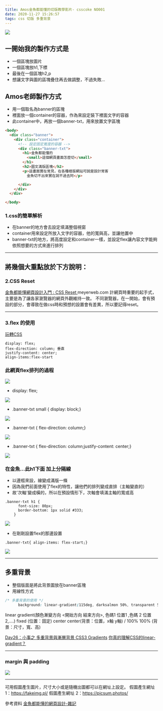 ```yaml
---
title: Amos金魚都能懂的切版教學影片- csscoke NO001
date: 2020-11-27 15:26:57
tags: css 切版 多重背景
---
```

![](https://i.imgur.com/v5d6H4B.jpg)

## 一開始我的製作方式是
* 一個區塊放圖片
* 一個區塊放h1,下標
* 最後在一個區塊h2,p
* 想讓文字與圖的區塊疊住再去做調整，不過失敗...

## Amos老師製作方式
* 用一個取名為banner的區塊
* 裡面放一個container的容器，作為來設定裝下裡面文字的容器
* 此container中，再放一個banner-txt，用來放置文字區塊

```html
<body>
  <div class="banner">
    <div class="container">
      <!-- 設定固定寬度的容器 -->
      <div class="banner-txt">
        <h1>金魚都能懂的
          <small>這個網頁畫面怎麼切</small>
        </h1>
        <h2>圖文滿版區塊</h2>
        <p>這畫面實在常見，在各種樣版網站可說是設計常客
          金魚切不出來實在說不過去阿</p>

      </div>
    </div>
  </div>

</body>

```
### 1.css的簡單解析
* 在banner的地方會去設定填滿整個視窗
* container用來設定所放入文字的容器，他的寬與高，並讓他置中
* banner-txt的地方，將高度設定和container一樣，並設定flex讓內容文字能夠依照想要的方式來進行排列


---

## 將幾個大重點放於下方說明：

### 2.CSS Reset
[金魚都能懂網頁設計入門 : CSS Reset ](https://www.youtube.com/watch?v=WtjXBIyxhw8)
meyerweb.com
計網頁時重要的起手式，主要是為了讓各家瀏覽器的網頁外觀維持一致。
不同瀏覽器，在一開始，會有預設的部分，會導致在做css時和預想的設置會有差異，所以要記得reset。


---


### 3.flex 的使用
[玩轉CSS ](https://www.youtube.com/watch?v=_nCBQ6AIzDU)
```
display: flex;
flex-direction: column; 垂直
justify-content: center; 
align-items:flex-start
```
### 此網頁flex排列的過程

![](https://i.imgur.com/eMWlawn.png)

* display: flex;

![](https://i.imgur.com/0cDI8Nq.png)

* .banner-txt small {  display: block;}

![](https://i.imgur.com/lWwcqSe.png)

* .banner-txt {  flex-direction: column;}

![](https://i.imgur.com/xHmKCi0.png)

* .banner-txt {  flex-direction: column;justify-content: center;}

![](https://i.imgur.com/ALt0gm2.png)

### 在金魚...此h1下面 加上分隔線

* 以邊框來設，線變成滿版一條
* 因為我們前面使用了flex的特性，讓他們的排列變成直排（主軸變直的）
* 故'次軸'變成橫的，所以在預設情形下，次軸會填滿主軸的寬或高
```
.banner-txt h1 {
      font-size: 80px;
      border-bottom: 1px solid #333;
    }
```

![](https://i.imgur.com/VVDVFKG.png)

* 在剛剛設置flex的那邊設置

```
.banner-txt{ align-items: flex-start;}
```


![](https://i.imgur.com/eRE9dBP.png)


---

## 多重背景
* 整個版面是將此背景圖放在banner區塊
* 用線性方式

```css
/* 多重背景的使用 */
      background: linear-gradient(115deg, darksalmon 50%, transparent 50%)center center /100% 100%, url(https://picsum.photos/seed/picsum/1200/600)right center /auto 100%;
```

linear gradient(顏色漸變方向 <開始方向 結束方向>, 色碼1 位置1 ,色碼 2 位置2,....)    fixed (位置：固定)  center center(背景：位置，x軸 y軸) / 100% 100% (背景：尺寸，寬、高)



[Day26：小事之 多重背景與漸層背景 CSS3 Gradients](https://ithelp.ithome.com.tw/articles/10197136)
[你真的理解CSS的linear-gradient？](https://www.w3cplus.com/css3/do-you-really-understand-css-linear-gradients.html)

---

### margin 與 padding


![](https://i.imgur.com/HmMAKt5.png)



---
可用假圖產生圖片，尺寸大小或是隨機出圖都可以在網址上設定。
假圖產生網址 1：https://fakeimg.pl/
假圖產生網址 2：https://picsum.photos/
 
參考資料
[金魚都能懂的網頁設計-雜記](https://medium.com/chloelo925/%E9%87%91%E9%AD%9A%E9%83%BD%E8%83%BD%E6%87%82%E7%9A%84%E7%B6%B2%E9%A0%81%E8%A8%AD%E8%A8%88-%E9%9B%9C%E8%A8%98-1e6068054e4a)

